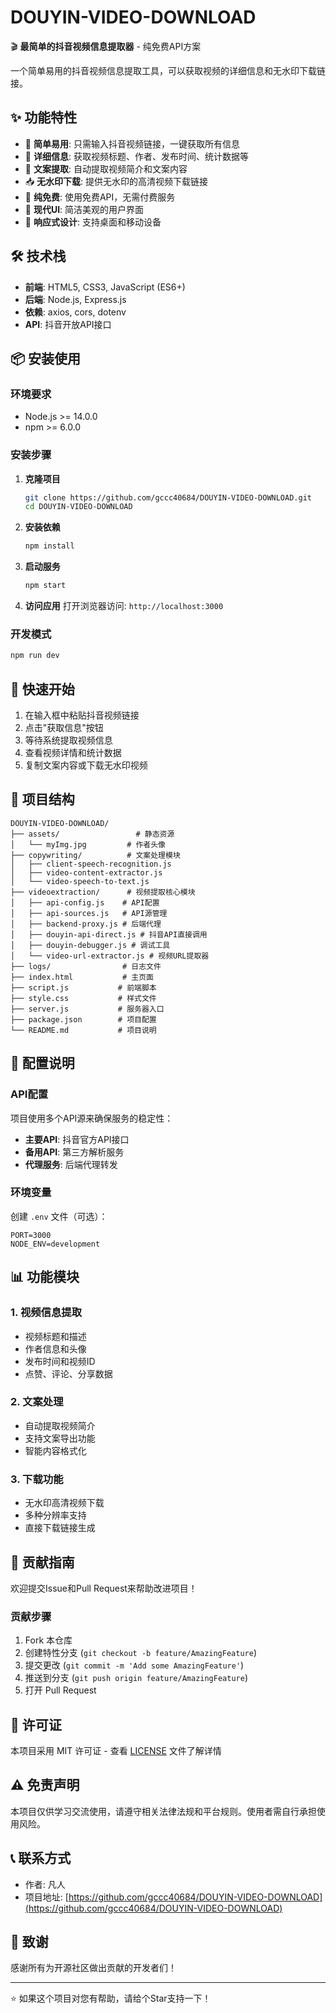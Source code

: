 # DOUYIN-VIDEO-DOWNLOAD

🎬 **最简单的抖音视频信息提取器** - 纯免费API方案

一个简单易用的抖音视频信息提取工具，可以获取视频的详细信息和无水印下载链接。

## ✨ 功能特性

- 🎯 **简单易用**: 只需输入抖音视频链接，一键获取所有信息
- 📝 **详细信息**: 获取视频标题、作者、发布时间、统计数据等
- 💬 **文案提取**: 自动提取视频简介和文案内容
- 📥 **无水印下载**: 提供无水印的高清视频下载链接
- 🚀 **纯免费**: 使用免费API，无需付费服务
- 🎨 **现代UI**: 简洁美观的用户界面
- 📱 **响应式设计**: 支持桌面和移动设备

## 🛠️ 技术栈

- **前端**: HTML5, CSS3, JavaScript (ES6+)
- **后端**: Node.js, Express.js
- **依赖**: axios, cors, dotenv
- **API**: 抖音开放API接口

## 📦 安装使用

### 环境要求

- Node.js >= 14.0.0
- npm >= 6.0.0

### 安装步骤

1. **克隆项目**
   ```bash
   git clone https://github.com/gccc40684/DOUYIN-VIDEO-DOWNLOAD.git
   cd DOUYIN-VIDEO-DOWNLOAD
   ```

2. **安装依赖**
   ```bash
   npm install
   ```

3. **启动服务**
   ```bash
   npm start
   ```

4. **访问应用**
   打开浏览器访问: `http://localhost:3000`

### 开发模式

```bash
npm run dev
```

## 🚀 快速开始

1. 在输入框中粘贴抖音视频链接
2. 点击"获取信息"按钮
3. 等待系统提取视频信息
4. 查看视频详情和统计数据
5. 复制文案内容或下载无水印视频

## 📁 项目结构

```
DOUYIN-VIDEO-DOWNLOAD/
├── assets/                 # 静态资源
│   └── myImg.jpg         # 作者头像
├── copywriting/          # 文案处理模块
│   ├── client-speech-recognition.js
│   ├── video-content-extractor.js
│   └── video-speech-to-text.js
├── videoextraction/      # 视频提取核心模块
│   ├── api-config.js    # API配置
│   ├── api-sources.js   # API源管理
│   ├── backend-proxy.js # 后端代理
│   ├── douyin-api-direct.js # 抖音API直接调用
│   ├── douyin-debugger.js # 调试工具
│   └── video-url-extractor.js # 视频URL提取器
├── logs/                # 日志文件
├── index.html           # 主页面
├── script.js           # 前端脚本
├── style.css           # 样式文件
├── server.js           # 服务器入口
├── package.json        # 项目配置
└── README.md           # 项目说明
```

## 🔧 配置说明

### API配置

项目使用多个API源来确保服务的稳定性：

- **主要API**: 抖音官方API接口
- **备用API**: 第三方解析服务
- **代理服务**: 后端代理转发

### 环境变量

创建 `.env` 文件（可选）：

```env
PORT=3000
NODE_ENV=development
```

## 📊 功能模块

### 1. 视频信息提取
- 视频标题和描述
- 作者信息和头像
- 发布时间和视频ID
- 点赞、评论、分享数据

### 2. 文案处理
- 自动提取视频简介
- 支持文案导出功能
- 智能内容格式化

### 3. 下载功能
- 无水印高清视频下载
- 多种分辨率支持
- 直接下载链接生成

## 🤝 贡献指南

欢迎提交Issue和Pull Request来帮助改进项目！

### 贡献步骤

1. Fork 本仓库
2. 创建特性分支 (`git checkout -b feature/AmazingFeature`)
3. 提交更改 (`git commit -m 'Add some AmazingFeature'`)
4. 推送到分支 (`git push origin feature/AmazingFeature`)
5. 打开 Pull Request

## 📄 许可证

本项目采用 MIT 许可证 - 查看 [LICENSE](LICENSE) 文件了解详情

## ⚠️ 免责声明

本项目仅供学习交流使用，请遵守相关法律法规和平台规则。使用者需自行承担使用风险。

## 📞 联系方式

- 作者: 凡人
- 项目地址: [https://github.com/gccc40684/DOUYIN-VIDEO-DOWNLOAD](https://github.com/gccc40684/DOUYIN-VIDEO-DOWNLOAD)

## 🙏 致谢

感谢所有为开源社区做出贡献的开发者们！

---

⭐ 如果这个项目对您有帮助，请给个Star支持一下！
